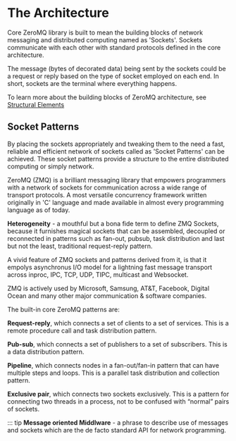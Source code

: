 
# The Architecture

Core ZeroMQ library is built to mean the building blocks of network messaging and distributed computing named as 'Sockets'. Sockets communicate with each other with standard protocols defined in the core architecture.

The message (bytes of decorated data) being sent by the sockets could be a request or reply based on the type of socket employed on each end. In short, sockets are the terminal where everything happens. 

To learn more about the building blocks of ZeroMQ architecture, see [Structural Elements](/zmq/structural-elements.html)

## Socket Patterns

By placing the sockets appropriately and tweaking them to the need a fast, reliable and efficient network of sockets called as 'Socket Patterns' can be achieved. These socket patterns provide a structure to the entire distributed computing or simply network. 

ZeroMQ (ZMQ) is a brilliant messaging library that empowers programmers with a network of sockets for communication across a wide range of transport protocols. A most versatile concurrency framework written originally in 'C' language and made available in almost every programming language as of today. 


 **Heterogeneity** - a mouthful but a bona fide term to define ZMQ Sockets, because it furnishes magical sockets that can be assembled, decoupled or reconnected in patterns such as fan-out, pubsub, task distribution and last but not the least, traditional request-reply pattern.


A vivid feature of ZMQ sockets and patterns derived from it, is that it empolys asynchronus I/O model for a lightning fast message transport across inproc, IPC, TCP, UDP, TIPC, multicast and Websocket. 

ZMQ is actively used by Microsoft, Samsung, AT&T, Facebook, Digital Ocean and many other major communication & software companies.

The built-in core ZeroMQ patterns are:

**Request-reply**, which connects a set of clients to a set of services. This is a remote procedure call and task distribution pattern.

**Pub-sub**, which connects a set of publishers to a set of subscribers. This is a data distribution pattern.

**Pipeline**, which connects nodes in a fan-out/fan-in pattern that can have multiple steps and loops. This is a parallel task distribution and collection pattern.

**Exclusive pair**, which connects two sockets exclusively. This is a pattern for connecting two threads in a process, not to be confused with “normal” pairs of sockets.

::: tip
**Message oriented Middlware** -
a phrase to describe use of messages and sockets which are the de facto standard API for network programming.


